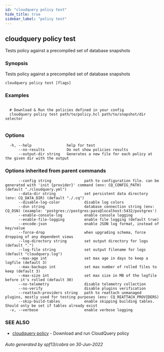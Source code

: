 ```yaml
---
id: "cloudquery policy test"
hide_title: true
sidebar_label: "policy test"
---
```

## cloudquery policy test

Tests policy against a precompiled set of database snapshots

### Synopsis

Tests policy against a precompiled set of database snapshots

```
cloudquery policy test [flags]
```

### Examples

```

  # Download & Run the policies defined in your config
  cloudquery policy test path/to/policy.hcl path/to/snapshot/dir selector
	
```

### Options

```
  -h, --help                help for test
      --no-results          Do not show policies results
      --output-dir string   Generates a new file for each policy at the given dir with the output
```

### Options inherited from parent commands

```
      --config string               path to configuration file. can be generated with 'init {provider}' command (env: CQ_CONFIG_PATH) (default "./cloudquery.yml")
      --data-dir string             set persistent data directory (env: CQ_DATA_DIR) (default "./.cq")
      --disable-log-color           disable log colors
      --dsn string                  database connection string (env: CQ_DSN) (example: 'postgres://postgres:pass@localhost:5432/postgres')
      --enable-console-log          enable console logging
      --enable-file-logging         enable file logging (default true)
      --encode-json                 enable JSON log format, instead of key/value
      --force-drop                  when upgrading schema, force dropping of any dependent views
      --log-directory string        set output directory for logs (default ".")
      --log-file string             set output filename for logs (default "cloudquery.log")
      --max-age int                 set max age in days to keep a logfile (default 3)
      --max-backups int             set max number of rolled files to keep (default 3)
      --max-size int                set max size in MB of the logfile before it's rolled (default 30)
      --no-telemetry                disable telemetry collection
      --no-verify                   disable plugins verification
      --reattach-providers string   path to reattach unmanaged plugins, mostly used for testing purposes (env: CQ_REATTACH_PROVIDERS)
      --skip-build-tables           enable skipping building tables. Should only be set if tables already exist
  -v, --verbose                     enable verbose logging
```

### SEE ALSO

* [cloudquery policy](cloudquery_policy.md)	 - Download and run CloudQuery policy

###### Auto generated by spf13/cobra on 30-Jun-2022

